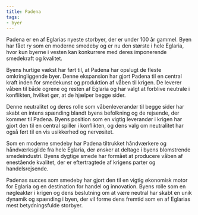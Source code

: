 ```yaml
---
title: Padena
tags:
- byer
---
```

Padena er en af Eglarias nyeste storbyer, der er under 100 år gammel. Byen har fået ry som en moderne smedeby og er nu den største i hele Eglaria, hvor kun byerne i vesten kan konkurrere med deres imponerende smedekraft og kvalitet.

Byens hurtige vækst har ført til, at Padena har opslugt de fleste omkringliggende byer. Denne ekspansion har gjort Padena til en central kraft inden for smedekunst og produktion af våben til krigen. De leverer våben til både ogrene og resten af Eglaria og har valgt at forblive neutrale i konflikten, hvilket gør, at de hjælper begge sider.

Denne neutralitet og deres rolle som våbenleverandør til begge sider har skabt en intens spænding blandt byens befolkning og de rejsende, der kommer til Padena. Byens position som en vigtig leverandør i krigen har gjort den til en central spiller i konflikten, og dens valg om neutralitet har også ført til en vis usikkerhed og nervøsitet.

Som en moderne smedeby har Padena tiltrukket håndværkere og håndværksgilde fra hele Eglaria, der ønsker at deltage i byens blomstrende smedeindustri. Byens dygtige smede har formået at producere våben af enestående kvalitet, der er eftertragtede af krigens parter og handelsrejsende.

Padenas succes som smedeby har gjort den til en vigtig økonomisk motor for Eglaria og en destination for handel og innovation. Byens rolle som en nøgleaktør i krigen og dens beslutning om at være neutral har skabt en unik dynamik og spænding i byen, der vil forme dens fremtid som en af Eglarias mest betydningsfulde storbyer.